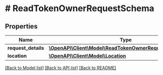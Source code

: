 # # ReadTokenOwnerRequestSchema

## Properties

Name | Type | Description | Notes
------------ | ------------- | ------------- | -------------
**request_details** | [**\OpenAPI\Client\Model\ReadTokenOwnerRequestDetailsSchema**](ReadTokenOwnerRequestDetailsSchema.md) |  | [optional]
**location** | [**\OpenAPI\Client\Model\Location**](Location.md) |  | [optional]

[[Back to Model list]](../../README.md#models) [[Back to API list]](../../README.md#endpoints) [[Back to README]](../../README.md)

